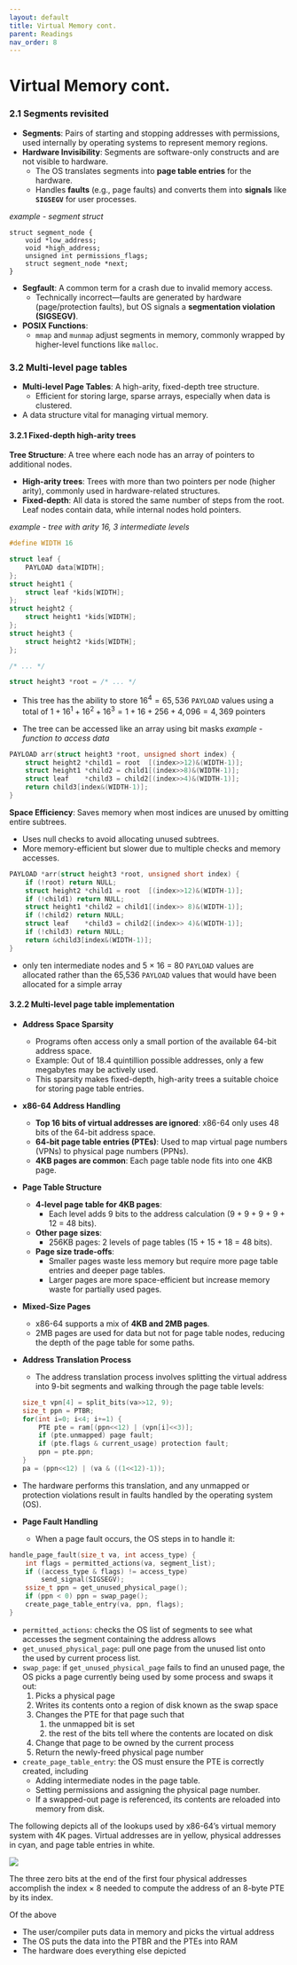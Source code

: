 ```yaml
---
layout: default
title: Virtual Memory cont.
parent: Readings
nav_order: 8
---
```

# Virtual Memory cont.
### 2.1 Segments revisited
- **Segments**: Pairs of starting and stopping addresses with permissions, used internally by operating systems to represent memory regions.
- **Hardware Invisibility**: Segments are software-only constructs and are not visible to hardware.
    - The OS translates segments into **page table entries** for the hardware.
    - Handles **faults** (e.g., page faults) and converts them into **signals** like **`SIGSEGV`** for user processes.

*example - segment struct*
```
struct segment_node {
    void *low_address;
    void *high_address;
    unsigned int permissions_flags;
    struct segment_node *next;
}
```
- **Segfault**: A common term for a crash due to invalid memory access.
	- Technically incorrect—faults are generated by hardware (page/protection faults), but OS signals a **segmentation violation (SIGSEGV)**.
- **POSIX Functions**:
	- `mmap` and `munmap` adjust segments in memory, commonly wrapped by higher-level functions like `malloc`.
### 3.2 Multi-level page tables
- **Multi-level Page Tables**: A high-arity, fixed-depth tree structure.
    - Efficient for storing large, sparse arrays, especially when data is clustered.
- A data structure vital for managing virtual memory.
#### 3.2.1 Fixed-depth high-arity trees
**Tree Structure**: A tree where each node has an array of pointers to additional nodes.
- **High-arity trees**: Trees with more than two pointers per node (higher arity), commonly used in hardware-related structures.
- **Fixed-depth**: All data is stored the same number of steps from the root. Leaf nodes contain data, while internal nodes hold pointers.

*example - tree with arity 16, 3 intermediate levels*
```C
#define WIDTH 16

struct leaf {
    PAYLOAD data[WIDTH];
};
struct height1 {
    struct leaf *kids[WIDTH];
};
struct height2 {
    struct height1 *kids[WIDTH];
};
struct height3 {
    struct height2 *kids[WIDTH];
};

/* ... */

struct height3 *root = /* ... */
```
- This tree has the ability to store $16^4 = 65,536$ `PAYLOAD` values using a total of $1+16^1+16^2+16^3 = 1+16+256+4,096=4,369$ pointers

- The tree can be accessed like an array using bit masks
*example - function to access data*
```C
PAYLOAD arr(struct height3 *root, unsigned short index) {
    struct height2 *child1 = root  [(index>>12)&(WIDTH-1)];
    struct height1 *child2 = child1[(index>>8)&(WIDTH-1)];
    struct leaf    *child3 = child2[(index>>4)&(WIDTH-1)];
    return child3[index&(WIDTH-1)];
}
```

**Space Efficiency**: Saves memory when most indices are unused by omitting entire subtrees.
- Uses null checks to avoid allocating unused subtrees.
- More memory-efficient but slower due to multiple checks and memory accesses.
```C
PAYLOAD *arr(struct height3 *root, unsigned short index) {
    if (!root) return NULL;
    struct height2 *child1 = root  [(index>>12)&(WIDTH-1)];
    if (!child1) return NULL;
    struct height1 *child2 = child1[(index>> 8)&(WIDTH-1)];
    if (!child2) return NULL;
    struct leaf    *child3 = child2[(index>> 4)&(WIDTH-1)];
    if (!child3) return NULL;
    return &child3[index&(WIDTH-1)];
}
```
- only ten intermediate nodes and 5 × 16 = 80 `PAYLOAD` values are allocated rather than the 65,536 `PAYLOAD` values that would have been allocated for a simple array
#### 3.2.2 Multi-level page table implementation
- **Address Space Sparsity**
    - Programs often access only a small portion of the available 64-bit address space.
    - Example: Out of 18.4 quintillion possible addresses, only a few megabytes may be actively used.
    - This sparsity makes fixed-depth, high-arity trees a suitable choice for storing page table entries.
- **x86-64 Address Handling**
    - **Top 16 bits of virtual addresses are ignored**: x86-64 only uses 48 bits of the 64-bit address space.
    - **64-bit page table entries (PTEs)**: Used to map virtual page numbers (VPNs) to physical page numbers (PPNs).
    - **4KB pages are common**: Each page table node fits into one 4KB page.
- **Page Table Structure**
    - **4-level page table for 4KB pages**:
        - Each level adds 9 bits to the address calculation (9 + 9 + 9 + 9 + 12 = 48 bits).
    - **Other page sizes**:
        - 256KB pages: 2 levels of page tables (15 + 15 + 18 = 48 bits).
    - **Page size trade-offs**:
        - Smaller pages waste less memory but require more page table entries and deeper page tables.
        - Larger pages are more space-efficient but increase memory waste for partially used pages.
- **Mixed-Size Pages**
    - x86-64 supports a mix of **4KB and 2MB pages**.
    - 2MB pages are used for data but not for page table nodes, reducing the depth of the page table for some paths.
- **Address Translation Process**
	- The address translation process involves splitting the virtual address into 9-bit segments and walking through the page table levels:
    ```C
    size_t vpn[4] = split_bits(va>>12, 9);
    size_t ppn = PTBR;
    for(int i=0; i<4; i+=1) {
        PTE pte = ram[(ppn<<12) | (vpn[i]<<3)];
        if (pte.unmapped) page fault;
        if (pte.flags & current_usage) protection fault;
        ppn = pte.ppn;
    }
    pa = (ppn<<12) | (va & ((1<<12)-1));
    ```
- The hardware performs this translation, and any unmapped or protection violations result in faults handled by the operating system (OS).

- **Page Fault Handling**
	- When a page fault occurs, the OS steps in to handle it:
```C
handle_page_fault(size_t va, int access_type) {
    int flags = permitted_actions(va, segment_list);
    if ((access_type & flags) != access_type)
        send_signal(SIGSEGV);
    ssize_t ppn = get_unused_physical_page();
    if (ppn < 0) ppn = swap_page();
    create_page_table_entry(va, ppn, flags);
}
```
- `permitted_actions`: checks the OS list of segments to see what accesses the segment containing the address allows
- `get_unused_physical_page`: pull one page from the unused list onto the used by current process list.
- `swap_page`: if `get_unused_physical_page` fails to find an unused page, the OS picks a page currently being used by some process and swaps it out: 
	1. Picks a physical page
	2. Writes its contents onto a region of disk known as the swap space
	3. Changes the PTE for that page such that
	    1. the unmapped bit is set
	    2. the rest of the bits tell where the contents are located on disk
	4. Change that page to be owned by the current process
	5. Return the newly-freed physical page number
- `create_page_table_entry`: the OS must ensure the PTE is correctly created, including
	- Adding intermediate nodes in the page table.
	- Setting permissions and assigning the physical page number.
	- If a swapped-out page is referenced, its contents are reloaded into memory from disk.

The following depicts all of the lookups used by x86-64’s virtual memory system with 4K pages. Virtual addresses are in yellow, physical addresses in cyan, and page table entries in white.

![](https://www.cs.virginia.edu/~cr4bd/3130/F2024/Readings/address-trans.svg)

The three zero bits at the end of the first four physical addresses accomplish the index × 8 needed to compute the address of an 8-byte PTE by its index.

Of the above
- The user/compiler puts data in memory and picks the virtual address
- The OS puts the data into the PTBR and the PTEs into RAM
- The hardware does everything else depicted